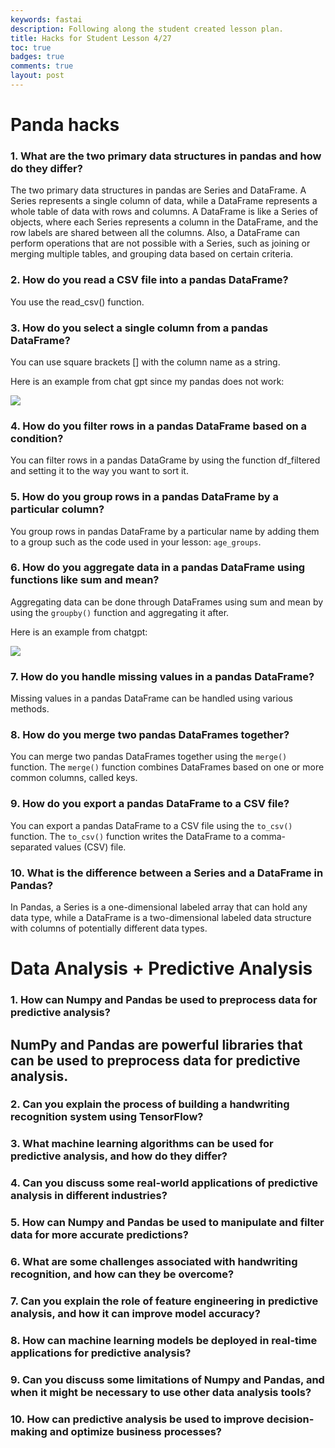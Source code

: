 ```yaml
---
keywords: fastai
description: Following along the student created lesson plan.
title: Hacks for Student Lesson 4/27
toc: true 
badges: true
comments: true
layout: post
---
```


# Panda hacks

### **1. What are the two primary data structures in pandas and how do they differ?**

The two primary data structures in pandas are Series and DataFrame. A Series represents a single column of data, while a DataFrame represents a whole table of data with rows and columns. A DataFrame is like a Series of objects, where each Series represents a column in the DataFrame, and the row labels are shared between all the columns. Also, a DataFrame can perform operations that are not possible with a Series, such as joining or merging multiple tables, and grouping data based on certain criteria.

### **2. How do you read a CSV file into a pandas DataFrame?**

You use the read_csv() function.

### **3. How do you select a single column from a pandas DataFrame?**

You can use square brackets [] with the column name as a string.

Here is an example from chat gpt since my pandas does not work:

![]({{site.baseurl}}/images/chatgptexample.jpg)

### **4. How do you filter rows in a pandas DataFrame based on a condition?**

You can filter rows in a pandas DataGrame by using the function df_filtered and setting it to the way you want to sort it.

### **5. How do you group rows in a pandas DataFrame by a particular column?**

You group rows in pandas DataFrame by a particular name by adding them to a group such as the code used in your lesson: `age_groups`.

### **6. How do you aggregate data in a pandas DataFrame using functions like sum and mean?**

Aggregating data can be done through DataFrames using sum and mean by using the `groupby()` function and aggregating it after. 

Here is an example from chatgpt:

![]({{site.baseurl}}/images/chatgptexample2.jpg)

### **7. How do you handle missing values in a pandas DataFrame?**

Missing values in a pandas DataFrame can be handled using various methods. 

### **8. How do you merge two pandas DataFrames together?**

You can merge two pandas DataFrames together using the `merge()` function. The `merge()` function combines DataFrames based on one or more common columns, called keys.

### **9. How do you export a pandas DataFrame to a CSV file?**

You can export a pandas DataFrame to a CSV file using the `to_csv()` function. The `to_csv()` function writes the DataFrame to a comma-separated values (CSV) file.

### **10. What is the difference between a Series and a DataFrame in Pandas?**

In Pandas, a Series is a one-dimensional labeled array that can hold any data type, while a DataFrame is a two-dimensional labeled data structure with columns of potentially different data types.

# Data Analysis + Predictive Analysis

### **1. How can Numpy and Pandas be used to preprocess data for predictive analysis?**

NumPy and Pandas are powerful libraries that can be used to preprocess data for predictive analysis. 
- 

### **2. Can you explain the process of building a handwriting recognition system using TensorFlow?**


### **3. What machine learning algorithms can be used for predictive analysis, and how do they differ?**


### **4. Can you discuss some real-world applications of predictive analysis in different industries?**


### **5. How can Numpy and Pandas be used to manipulate and filter data for more accurate predictions?** 


### **6. What are some challenges associated with handwriting recognition, and how can they be overcome?**


### **7. Can you explain the role of feature engineering in predictive analysis, and how it can improve model accuracy?**


### **8. How can machine learning models be deployed in real-time applications for predictive analysis?**


### **9. Can you discuss some limitations of Numpy and Pandas, and when it might be necessary to use other data analysis tools?**


### **10. How can predictive analysis be used to improve decision-making and optimize business processes?**


